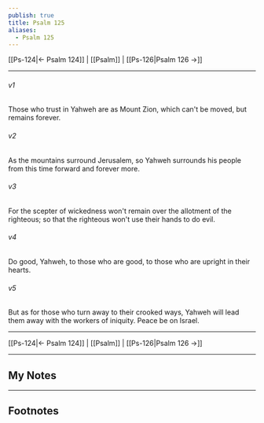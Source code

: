 ```yaml
---
publish: true
title: Psalm 125
aliases:
  - Psalm 125
---
```


[[Ps-124|← Psalm 124]] | [[Psalm]] | [[Ps-126|Psalm 126 →]]
***



###### v1 
Those who trust in Yahweh are as Mount Zion, which can't be moved, but remains forever. 

###### v2 
As the mountains surround Jerusalem, so Yahweh surrounds his people from this time forward and forever more. 

###### v3 
For the scepter of wickedness won't remain over the allotment of the righteous; so that the righteous won't use their hands to do evil. 

###### v4 
Do good, Yahweh, to those who are good, to those who are upright in their hearts. 

###### v5 
But as for those who turn away to their crooked ways, Yahweh will lead them away with the workers of iniquity. Peace be on Israel.

***
[[Ps-124|← Psalm 124]] | [[Psalm]] | [[Ps-126|Psalm 126 →]]

---
## My Notes

---
## Footnotes